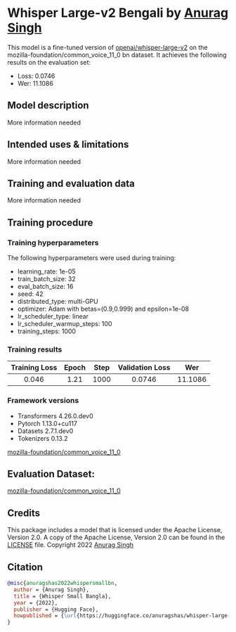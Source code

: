 # Whisper Large-v2 Bengali by [Anurag Singh](https://github.com/anuragshas)

This model is a fine-tuned version of [openai/whisper-large-v2](https://huggingface.co/openai/whisper-large-v2) on the mozilla-foundation/common_voice_11_0 bn dataset.
It achieves the following results on the evaluation set:

- Loss: 0.0746
- Wer: 11.1086

## Model description

More information needed

## Intended uses & limitations

More information needed

## Training and evaluation data

More information needed

## Training procedure

### Training hyperparameters

The following hyperparameters were used during training:

- learning_rate: 1e-05
- train_batch_size: 32
- eval_batch_size: 16
- seed: 42
- distributed_type: multi-GPU
- optimizer: Adam with betas=(0.9,0.999) and epsilon=1e-08
- lr_scheduler_type: linear
- lr_scheduler_warmup_steps: 100
- training_steps: 1000

### Training results

| Training Loss | Epoch | Step | Validation Loss |   Wer   |
| :-----------: | :---: | :--: | :-------------: | :-----: |
|     0.046     | 1.21  | 1000 |     0.0746      | 11.1086 |

### Framework versions

- Transformers 4.26.0.dev0
- Pytorch 1.13.0+cu117
- Datasets 2.7.1.dev0
- Tokenizers 0.13.2

[mozilla-foundation/common_voice_11_0](https://huggingface.co/datasets/mozilla-foundation/common_voice_11_0)

## Evaluation Dataset:

[mozilla-foundation/common_voice_11_0](https://huggingface.co/datasets/mozilla-foundation/common_voice_11_0)

## Credits

This package includes a model that is licensed under the Apache License, Version 2.0. A copy of the Apache License, Version 2.0 can be found in the [LICENSE](LICENSE) file.
Copyright 2022 [Anurag Singh](https://github.com/anuragshas)

## Citation

```bibtex
@misc{anuragshas2022whispersmallbn,
  author = {Anurag Singh},
  title = {Whisper Small Bangla},
  year = {2022},
  publisher = {Hugging Face},
  howpublished = {\url{https://huggingface.co/anuragshas/whisper-large-v2-bn}},
}
```
